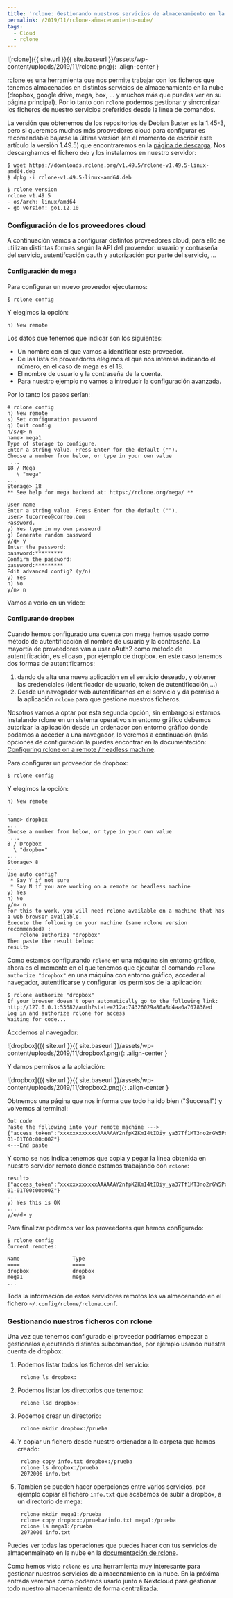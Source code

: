 ```yaml
---
title: 'rclone: Gestionando nuestros servicios de almacenamiento en la nube'
permalink: /2019/11/rclone-añmacenamiento-nube/
tags:
  - Cloud
  - rclone
---
```


![rclone]({{ site.url }}{{ site.baseurl }}/assets/wp-content/uploads/2019/11/rclone.png){: .align-center }

[rclone](https://rclone.org/) es una herramienta que nos permite trabajar con los ficheros que tenemos almacenados en distintos servicios de almacenamiento en la nube (dropbox, google drive, mega, box, ... y muchos más que puedes ver en su página principal). Por lo tanto con `rclone` podemos gestionar y sincronizar los ficheros de nuestro servicios preferidos desde la línea de comandos. 

La versión que obtenemos de los repositorios de Debian Buster es la 1.45-3, pero si queremos muchos más proovedores cloud para configurar es recomendable bajarse la última versión (en el momento de escribir este artículo la versión 1.49.5) que encontraremos en la [página de descarga](https://rclone.org/downloads/). Nos descarghamos el fichero `deb` y los instalamos en nuestro servidor:

    $ wget https://downloads.rclone.org/v1.49.5/rclone-v1.49.5-linux-amd64.deb
    $ dpkg -i rclone-v1.49.5-linux-amd64.deb

    $ rclone version
    rclone v1.49.5
    - os/arch: linux/amd64
    - go version: go1.12.10

### Configuración de los proveedores cloud

A continuación vamos a configurar distintos proveedores cloud, para ello se utilizan distintas formas según la API del proveedor: usuario y contraseña del servicio, autentifcación oauth y autorización por parte del servicio, ...

#### Configuración de mega

Para configurar un nuevo proveedor ejecutamos:

    $ rclone config

Y elegimos la opción:

    n) New remote

Los datos que tenemos que indicar son los siguientes:

* Un nombre con el que vamos a identificar este proveedor.
* De las lista de proveedores elegimos el que nos interesa indicando el número, en el caso de mega es el 18.
* El nombre de usuario y la contraseña de la cuenta.
* Para nuestro ejemplo no vamos a introducir la configuración avanzada.

Por lo tanto los pasos serían:

    # rclone config
    n) New remote
    s) Set configuration password
    q) Quit config
    n/s/q> n
    name> mega1
    Type of storage to configure.
    Enter a string value. Press Enter for the default ("").
    Choose a number from below, or type in your own value
     ...
    18 / Mega
       \ "mega"
    ...
    Storage> 18
    ** See help for mega backend at: https://rclone.org/mega/ **

    User name
    Enter a string value. Press Enter for the default ("").
    user> tucorreo@correo.com
    Password.
    y) Yes type in my own password
    g) Generate random password
    y/g> y
    Enter the password:
    password:*********
    Confirm the password:
    password:*********
    Edit advanced config? (y/n)
    y) Yes
    n) No
    y/n> n

Vamos a verlo en un vídeo:

<script id="asciicast-E9nBhgIM9IHfvpEsYDhRgwkLC" src="https://asciinema.org/a/E9nBhgIM9IHfvpEsYDhRgwkLC.js" async></script>


#### Configurando dropbox

Cuando hemos configurado una cuenta con mega hemos usado como método de autentificación el nombre de usuario y la contraseña. La mayortía de proveedores van a usar oAuth2 como método de autentificación, es el caso , por ejemplo de dropbox. en este caso tenemos dos formas de autentificarnos:

1. dando de alta una nueva aplicación en el servicio deseado, y obtener las credenciales (identificador de usuario, token de autentificación,...)
2. Desde un navegador web autentificarnos en el servicio y da permiso a la aplicación `rclone` para que gestione nuestros ficheros.

Nosotros vamos a optar por esta segunda opción, sin embargo si estamos instalando rclone en un sistema operativo sin entorno gráfico debemos autorizar la aplicación desde un ordenador con entorno gráfico donde podamos a acceder a una navegador, lo veremos a continuación (más opciones de configuración la puedes encontrar en la documentación: [Configuring rclone on a remote / headless machine](https://rclone.org/remote_setup/).

Para configurar un proveedor de dropbox:

    $ rclone config

Y elegimos la opción:

    n) New remote

    ...
    name> dropbox
    ...
    Choose a number from below, or type in your own value
     ...
    8 / Dropbox
      \ "dropbox"
    ...
    Storage> 8
    ...
    Use auto config?
     * Say Y if not sure
     * Say N if you are working on a remote or headless machine
    y) Yes
    n) No
    y/n> n
    For this to work, you will need rclone available on a machine that has a web browser available.
    Execute the following on your machine (same rclone version recommended) :
    	rclone authorize "dropbox"
    Then paste the result below:
    result> 


Como estamos configurando `rclone` en una máquina sin entorno gráfico, ahora es el momento en el que tenemos que ejecutar el comando `rclone authorize "dropbox"` en una máquina con entorno gráfico, acceder al navegador, autentificarse y configurar los permisos de la aplicación:

    $ rclone authorize "dropbox"
    If your browser doesn't open automatically go to the following link: http://127.0.0.1:53682/auth?state=212ac74326029a80a8d4aa0a707838ed
    Log in and authorize rclone for access
    Waiting for code...

Accdemos al navegador:

![dropbox]({{ site.url }}{{ site.baseurl }}/assets/wp-content/uploads/2019/11/dropbox1.png){: .align-center }

Y damos permisos a la aplciación:
    
![dropbox]({{ site.url }}{{ site.baseurl }}/assets/wp-content/uploads/2019/11/dropbox2.png){: .align-center }

Obtnemos una página que nos informa que todo ha ido bien ("Success!") y volvemos al terminal:
    
    Got code
    Paste the following into your remote machine --->
    {"access_token":"xxxxxxxxxxxxAAAAAAY2nfpKZKmI4tIDiy_ya37Tf1MT3no2rGW5PcV3znHJq0i","token_type":"bearer","expiry":"0001-01-01T00:00:00Z"}
    <---End paste

Y como se nos indica tenemos que copia y pegar la línea obtenida en nuestro servidor remoto donde estamos trabajando con `rclone`:

    result> {"access_token":"xxxxxxxxxxxxAAAAAAY2nfpKZKmI4tIDiy_ya37Tf1MT3no2rGW5PcV3znHJq0i","token_type":"bearer","expiry":"0001-01-01T00:00:00Z"}
    ...
    y) Yes this is OK
    ...
    y/e/d> y

Para finalizar podemos ver los proveedores que hemos configurado:

    $ rclone config
    Current remotes:

    Name                 Type
    ====                 ====
    dropbox              dropbox
    mega1                mega
    ...

Toda la información de estos servidores remotos los va almacenando en el fichero `~/.config/rclone/rclone.conf`.

### Gestionando nuestros ficheros con rclone

Una vez que tenemos configurado el proveedor podríamos empezar a gestionalos ejecutando distintos subcomandos, por ejemplo usando nuestra cuenta de dropbox:

1. Podemos listar todos los ficheros del servicio:

        rclone ls dropbox:

2. Podemos listar los directorios que tenemos:

        rclone lsd dropbox:

3. Podemos crear un directorio:

        rclone mkdir dropbox:/prueba

4. Y copiar un fichero desde nuestro ordenador a la carpeta que hemos creado:

        rclone copy info.txt dropbox:/prueba
        rclone ls dropbox:/prueba
        2072006 info.txt

5. Tambien se pueden hacer operaciones entre varios servicios, por ejemplo copiar el fichero `info.txt` que acabamos de subir a dropbox, a un directorio de mega:

        rclone mkdir mega1:/prueba
        rclone copy dropbox:/prueba/info.txt mega1:/prueba
        rclone ls mega1:/prueba
        2072006 info.txt

Puedes ver todas las operaciones que puedes hacer con tus servicios de almacenmaineto en la nube en la [documentación de rclone](https://rclone.org/docs/).

Como hemos visto `rclone` es una herramienta muy interesante para gestionar nuestros servicios de almacenamiento en la nube. En la próxima entrada veremos como podemos usarlo junto a Nextcloud para gestionar todo nuestro almacenamiento de forma centralizada.